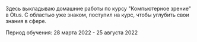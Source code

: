 Здесь выкладываю домашние работы по курсу "Компьютерное зрение" в Otus.
С областью уже знаком, поступил на курс, чтобы углубить свои знания в сфере. 

Период обучения: 28 марта 2022 - 25 августа 2022
